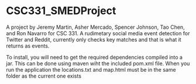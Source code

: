 # CSC331_SMEDProject
A project by Jeremy Martin, Asher Mercado, Spencer Johnson, Tao Chen, and Ron Navarro for CSC 331.
A rudimetary social media event detection for Twitter and Reddit, currently only checks key matches and that is what it returns as events.

To install, you will need to get the required dependencies compiled into a jar. This can be done using maven wiht the included pom.xml file. When you run the application the locations.txt and map.html must be in the same folder as the current one exists
